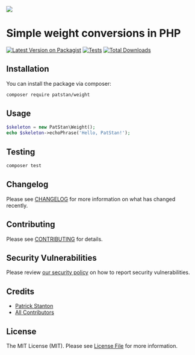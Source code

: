 
[<img src="https://github-ads.s3.eu-central-1.amazonaws.com/support-ukraine.svg?t=1" />](https://supportukrainenow.org)

# Simple weight conversions in PHP

[![Latest Version on Packagist](https://img.shields.io/packagist/v/patstan/weight.svg?style=flat-square)](https://packagist.org/packages/patstan/weight)
[![Tests](https://github.com/patstan/weight/actions/workflows/run-tests.yml/badge.svg?branch=main)](https://github.com/patstan/weight/actions/workflows/run-tests.yml)
[![Total Downloads](https://img.shields.io/packagist/dt/patstan/weight.svg?style=flat-square)](https://packagist.org/packages/patstan/weight)

## Installation

You can install the package via composer:

```bash
composer require patstan/weight
```

## Usage

```php
$skeleton = new PatStan\Weight();
echo $skeleton->echoPhrase('Hello, PatStan!');
```

## Testing

```bash
composer test
```

## Changelog

Please see [CHANGELOG](CHANGELOG.md) for more information on what has changed recently.

## Contributing

Please see [CONTRIBUTING](https://github.com/spatie/.github/blob/main/CONTRIBUTING.md) for details.

## Security Vulnerabilities

Please review [our security policy](../../security/policy) on how to report security vulnerabilities.

## Credits

- [Patrick Stanton](https://github.com/PatStan)
- [All Contributors](../../contributors)

## License

The MIT License (MIT). Please see [License File](LICENSE.md) for more information.
